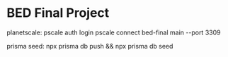 # BED Final Project


planetscale:
pscale auth login
pscale connect bed-final main --port 3309

prisma seed:
npx prisma db push && npx prisma db seed